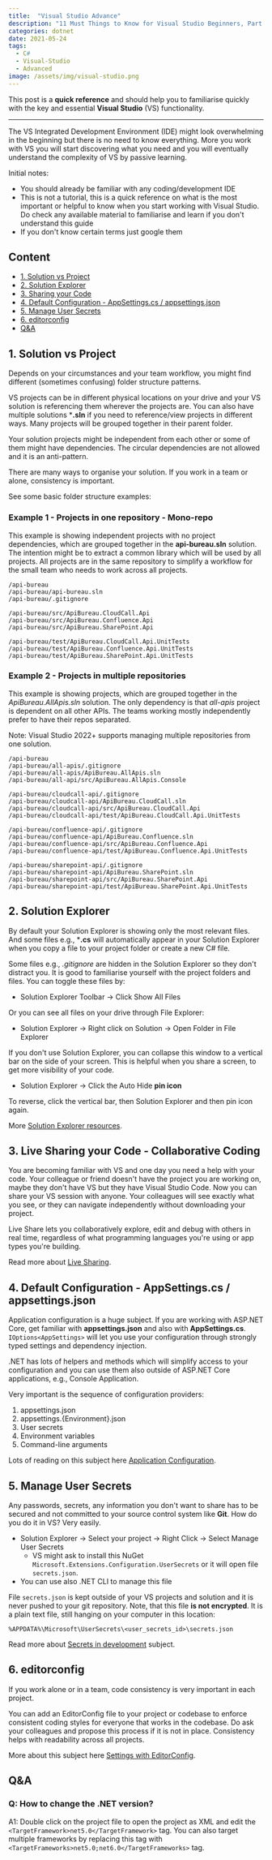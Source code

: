 ```yaml
---
title:  "Visual Studio Advance"
description: "11 Must Things to Know for Visual Studio Beginners, Part 2"
categories: dotnet
date: 2021-05-24
tags:
  - C# 
  - Visual-Studio 
  - Advanced
image: /assets/img/visual-studio.png
---
```


This post is a **quick reference** and should help you to familiarise quickly with the key and essential **Visual Studio** (VS) functionality.

---

The VS Integrated Development Environment (IDE) might look overwhelming in the beginning but there is no need to know everything. More you work with VS you will start discovering what you need and you will eventually understand the complexity of VS by passive learning.  

Initial notes: 

- You should already be familiar with any coding/development IDE
- This is not a tutorial, this is a quick reference on what is the most important or helpful to know when you start working with Visual Studio. Do check any available material to familiarise and learn if you don't understand this guide 
- If you don't know certain terms just google them

## Content

- [1. Solution vs Project](#1.-solution-vs-project)
- [2. Solution Explorer](#2.-solution-explorer)
- [3. Sharing your Code](#3.-live-sharing-your-code---collaborative-coding)
- [4. Default Configuration - AppSettings.cs / appsettings.json](#4.-default-configuration---appsettings.cs-%2F-appsettings.json)
- [5. Manage User Secrets](#5.-manage-user-secrets)
- [6. editorconfig](#6.-editorconfig)
- [Q&A](#q%26a)

## 1. Solution vs Project
Depends on your circumstances and your team workflow, you might find different (sometimes confusing) folder structure patterns. 

VS projects can be in different physical locations on your drive and your VS solution is referencing them wherever the projects are. You can also have multiple solutions ***.sln** if you need to reference/view projects in different ways. Many projects will be grouped together in their parent folder.

Your solution projects might be independent from each other or some of them might have dependencies. The circular dependencies are not allowed and it is an anti-pattern.

There are many ways to organise your solution. If you work in a team or alone, consistency is important.

See some basic folder structure examples:

### Example 1 - Projects in one repository - Mono-repo

This example is showing independent projects with no project dependencies, which are grouped together in the **api-bureau.sln** solution. The intention might be to extract a common library which will be used by all projects. All projects are in the same repository to simplify a workflow for the small team who needs to work across all projects. 
```text
/api-bureau
/api-bureau/api-bureau.sln
/api-bureau/.gitignore

/api-bureau/src/ApiBureau.CloudCall.Api
/api-bureau/src/ApiBureau.Confluence.Api
/api-bureau/src/ApiBureau.SharePoint.Api

/api-bureau/test/ApiBureau.CloudCall.Api.UnitTests
/api-bureau/test/ApiBureau.Confluence.Api.UnitTests
/api-bureau/test/ApiBureau.SharePoint.Api.UnitTests

```

### Example 2 - Projects in multiple repositories

This example is showing projects, which are grouped together in the *ApiBureau.AllApis.sln* solution. The only dependency is that *all-apis* project is dependent on all other APIs. The teams working mostly independently prefer to have their repos separated.

Note: Visual Studio 2022+ supports managing multiple repositories from one solution.

```text
/api-bureau
/api-bureau/all-apis/.gitignore
/api-bureau/all-apis/ApiBureau.AllApis.sln
/api-bureau/all-api/src/ApiBureau.AllApis.Console

/api-bureau/cloudcall-api/.gitignore
/api-bureau/cloudcall-api/ApiBureau.CloudCall.sln
/api-bureau/cloudcall-api/src/ApiBureau.CloudCall.Api
/api-bureau/cloudcall-api/test/ApiBureau.CloudCall.Api.UnitTests

/api-bureau/confluence-api/.gitignore
/api-bureau/confluence-api/ApiBureau.Confluence.sln
/api-bureau/confluence-api/src/ApiBureau.Confluence.Api
/api-bureau/confluence-api/test/ApiBureau.Confluence.Api.UnitTests

/api-bureau/sharepoint-api/.gitignore
/api-bureau/sharepoint-api/ApiBureau.SharePoint.sln
/api-bureau/sharepoint-api/src/ApiBureau.SharePoint.Api
/api-bureau/sharepoint-api/test/ApiBureau.SharePoint.Api.UnitTests

```

## 2. Solution Explorer

By default your Solution Explorer is showing only the most relevant files. And some files e.g., ***.cs** will automatically appear in your Solution Explorer when you copy a file to your project folder or create a new C# file.

Some files e.g., *.gitignore* are hidden in the Solution Explorer so they don't distract you. It is good to familiarise yourself with the project folders and files. You can toggle these files by: 

- Solution Explorer Toolbar → Click Show All Files

Or you can see all files on your drive through File Explorer:

- Solution Explorer → Right click on Solution -> Open Folder in File Explorer

If you don't use Solution Explorer, you can collapse this window to a vertical bar on the side of your screen. This is helpful when you share a screen, to get more visibility of your code.

- Solution Explorer → Click the Auto Hide **pin icon**

To reverse, click the vertical bar, then Solution Explorer and then pin icon again.

More [Solution Explorer resources](https://docs.microsoft.com/en-us/visualstudio/ide/use-solution-explorer?view=vs-2022).

## 3. Live Sharing your Code - Collaborative Coding

You are becoming familiar with VS and one day you need a help with your code. Your colleague or friend doesn't have the project you are working on, maybe they don't have VS but they have Visual Studio Code. Now you can share your VS session with anyone. Your colleagues will see exactly what you see, or they can navigate independently without downloading your project.

Live Share lets you collaboratively explore, edit and debug with others in real time, regardless of what programming languages you're using or app types you're building.

Read more about [Live Sharing](https://docs.microsoft.com/en-us/visualstudio/liveshare/quickstart/share).

## 4. Default Configuration - AppSettings.cs / appsettings.json

Application configuration is a huge subject. If you are working with ASP.NET Core, get familiar with **appsettings.json** and also with **AppSettings.cs**. ```IOptions<AppSettings>``` will let you use your configuration through strongly typed settings and dependency injection. 

.NET has lots of helpers and methods which will simplify access to your configuration and you can use them also outside of ASP.NET Core applications, e.g., Console Application.

Very important is the sequence of configuration providers:

1. appsettings.json
1. appsettings.{Environment}.json
1. User secrets
1. Environment variables
1. Command-line arguments

Lots of reading on this subject here [Application Configuration](https://docs.microsoft.com/en-us/aspnet/core/fundamentals/configuration/?view=aspnetcore-6.0).

## 5. Manage User Secrets

Any passwords, secrets, any information you don't want to share has to be secured and not committed to your source control system like **Git**. How do you do it in VS? Very easily.

- Solution Explorer → Select your project → Right Click → Select Manage User Secrets
   - VS might ask to install this NuGet ```Microsoft.Extensions.Configuration.UserSecrets``` or it will open file ```secrets.json```.
- You can use also .NET CLI to manage this file

File ```secrets.json``` is kept outside of your VS projects and solution and it is never pushed to your git repository. Note, that this file **is not encrypted**. It is a plain text file, still hanging on your computer in this location:

```
%APPDATA%\Microsoft\UserSecrets\<user_secrets_id>\secrets.json
```

Read more about [Secrets in development](https://docs.microsoft.com/en-us/aspnet/core/security/app-secrets?view=aspnetcore-6.0&tabs=linux) subject.


## 6. editorconfig

If you work alone or in a team, code consistency is very important in each project.

You can add an EditorConfig file to your project or codebase to enforce consistent coding styles for everyone that works in the codebase. Do ask your colleagues and propose this process if it is not in place. Consistency helps with readability across all projects.

More about this subject here [Settings with EditorConfig](https://docs.microsoft.com/en-us/visualstudio/ide/create-portable-custom-editor-options?view=vs-2022).

## Q&A
### Q: How to change the .NET version?

A1: Double click on the project file to open the project as XML and edit the ```<TargetFramework>net5.0</TargetFramework>``` tag. You can also target multiple frameworks by replacing this tag with ```<TargetFrameworks>net5.0;net6.0</TargetFrameworks>``` tag.

